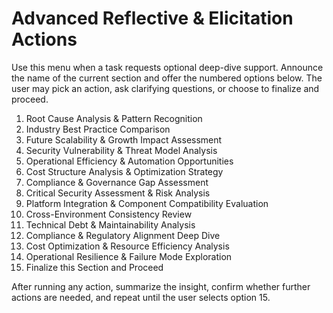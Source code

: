 # Advanced Reflective & Elicitation Actions

Use this menu when a task requests optional deep-dive support. Announce the name of the current section and offer the numbered options below. The user may pick an action, ask clarifying questions, or choose to finalize and proceed.

1. Root Cause Analysis & Pattern Recognition
2. Industry Best Practice Comparison
3. Future Scalability & Growth Impact Assessment
4. Security Vulnerability & Threat Model Analysis
5. Operational Efficiency & Automation Opportunities
6. Cost Structure Analysis & Optimization Strategy
7. Compliance & Governance Gap Assessment
8. Critical Security Assessment & Risk Analysis
9. Platform Integration & Component Compatibility Evaluation
10. Cross-Environment Consistency Review
11. Technical Debt & Maintainability Analysis
12. Compliance & Regulatory Alignment Deep Dive
13. Cost Optimization & Resource Efficiency Analysis
14. Operational Resilience & Failure Mode Exploration
15. Finalize this Section and Proceed

After running any action, summarize the insight, confirm whether further actions are needed, and repeat until the user selects option 15.
